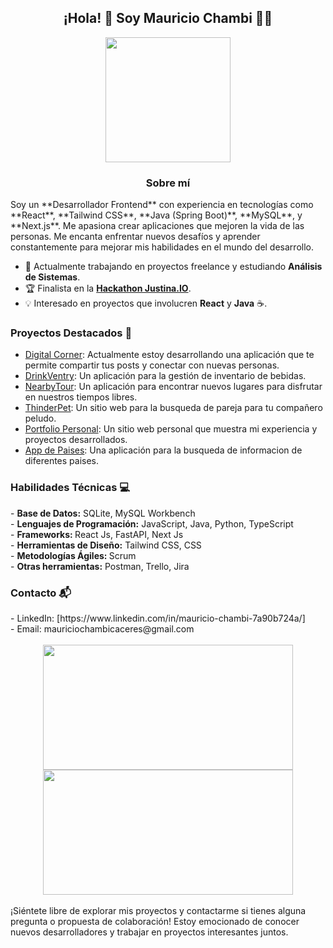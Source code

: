 <div align="center">
  <h2>¡Hola! 👋 Soy Mauricio Chambi 👨‍💻</h2> 
  <img src="https://mauricio-chambi.netlify.app/LogoPage.png" width="200px" height="200px"/>
  <h3>Sobre mí</h3>
</div>
Soy un **Desarrollador Frontend** con experiencia en tecnologías como **React**, **Tailwind CSS**, **Java (Spring Boot)**, **MySQL**, y **Next.js**. Me apasiona crear aplicaciones que mejoren la vida de las personas. Me encanta enfrentar nuevos desafíos y aprender constantemente para mejorar mis habilidades en el mundo del desarrollo.

- 💼 Actualmente trabajando en proyectos freelance y estudiando **Análisis de Sistemas**.
- 🏆 Finalista en la <a target="_blank" href="https://drive.google.com/file/d/1dsnGmJF38at_e3ZymZZvB7vwHD_6UYz7/view">**Hackathon Justina.IO**</a>.
- 💡 Interesado en proyectos que involucren **React** y **Java** ☕.
  
<h3>Proyectos Destacados 🚀</h3> 

- <a targer="_blank" href="https://digital-corner.netlify.app/">Digital Corner</a>: Actualmente estoy desarrollando una aplicación que te permite compartir tus posts y conectar con nuevas personas.<br>
- <a target="_blank" href="https://drinkventry.netlify.app/">DrinkVentry</a>: Un aplicación para la gestión de inventario de bebidas.<br>
- <a target="_blank" href="https://nearbytour.vercel.app/home">NearbyTour</a>: Un aplicación para encontrar nuevos lugares para disfrutar en nuestros tiempos libres.<br>
- <a target="_blank" href="https://thinderpet.vercel.app/">ThinderPet</a>: Un sitio web para la busqueda de pareja para tu compañero peludo.<br>
- <a target="_blank" href="https://mauricio-chambi.netlify.app">Portfolio Personal</a>: Un sitio web personal que muestra mi experiencia y proyectos desarrollados.<br>
- <a target="_blank" href="https://countries-api-rest-react.netlify.app">App de Paises</a>: Una aplicación para la busqueda de informacion de diferentes paises.<br>

<h3>Habilidades Técnicas 💻</h3>
- <b>Base de Datos:</b> SQLite, MySQL Workbench<br>
- <b>Lenguajes de Programación:</b> JavaScript, Java, Python, TypeScript<br>
- <b>Frameworks: </b> React Js, FastAPI, Next Js<br>
- <b>Herramientas de Diseño:</b> Tailwind CSS, CSS <br>
- <b>Metodologías Ágiles: </b> Scrum<br>
- <b>Otras herramientas:</b> Postman, Trello, Jira<br>


<h3>Contacto 📬</h3>
- LinkedIn: [https://www.linkedin.com/in/mauricio-chambi-7a90b724a/]<br>
- Email: mauriciochambicaceres@gmail.com<br>

<br>

<div align="center">
  <img src="https://github-readme-stats.vercel.app/api?username=De1t4&show_icons=true&theme=radical" width="400" height="200"/>
  <img src="https://github-readme-stats.vercel.app/api/top-langs/?username=De1t4&layout=compact&theme=radical" width="400" height="200"/>
</div>

<br>
¡Siéntete libre de explorar mis proyectos y contactarme si tienes alguna pregunta o propuesta de colaboración! Estoy emocionado de conocer nuevos desarrolladores y trabajar en proyectos interesantes juntos.
